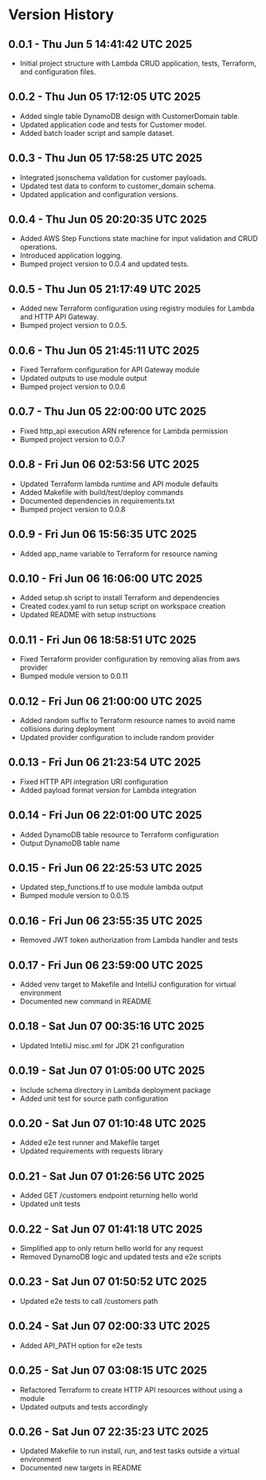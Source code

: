 # Version History

## 0.0.1 - Thu Jun 5 14:41:42 UTC 2025
- Initial project structure with Lambda CRUD application, tests, Terraform, and configuration files.

## 0.0.2 - Thu Jun 05 17:12:05 UTC 2025
- Added single table DynamoDB design with CustomerDomain table.
- Updated application code and tests for Customer model.
- Added batch loader script and sample dataset.

## 0.0.3 - Thu Jun 05 17:58:25 UTC 2025
- Integrated jsonschema validation for customer payloads.
- Updated test data to conform to customer_domain schema.
- Updated application and configuration versions.

## 0.0.4 - Thu Jun 05 20:20:35 UTC 2025
- Added AWS Step Functions state machine for input validation and CRUD operations.
- Introduced application logging.
- Bumped project version to 0.0.4 and updated tests.

## 0.0.5 - Thu Jun 05 21:17:49 UTC 2025
- Added new Terraform configuration using registry modules for Lambda and HTTP API Gateway.
- Bumped project version to 0.0.5.


## 0.0.6 - Thu Jun 05 21:45:11 UTC 2025
- Fixed Terraform configuration for API Gateway module
- Updated outputs to use module output
- Bumped project version to 0.0.6

## 0.0.7 - Thu Jun 05 22:00:00 UTC 2025
- Fixed http_api execution ARN reference for Lambda permission
- Bumped project version to 0.0.7


## 0.0.8 - Fri Jun 06 02:53:56 UTC 2025
- Updated Terraform lambda runtime and API module defaults
- Added Makefile with build/test/deploy commands
- Documented dependencies in requirements.txt
- Bumped project version to 0.0.8

## 0.0.9 - Fri Jun 06 15:56:35 UTC 2025
- Added app_name variable to Terraform for resource naming

## 0.0.10 - Fri Jun 06 16:06:00 UTC 2025
- Added setup.sh script to install Terraform and dependencies
- Created codex.yaml to run setup script on workspace creation
- Updated README with setup instructions

## 0.0.11 - Fri Jun 06 18:58:51 UTC 2025
- Fixed Terraform provider configuration by removing alias from aws provider
- Bumped module version to 0.0.11

## 0.0.12 - Fri Jun 06 21:00:00 UTC 2025
- Added random suffix to Terraform resource names to avoid name collisions during deployment
- Updated provider configuration to include random provider

## 0.0.13 - Fri Jun 06 21:23:54 UTC 2025
- Fixed HTTP API integration URI configuration
- Added payload format version for Lambda integration

## 0.0.14 - Fri Jun 06 22:01:00 UTC 2025
- Added DynamoDB table resource to Terraform configuration
- Output DynamoDB table name

## 0.0.15 - Fri Jun 06 22:25:53 UTC 2025
- Updated step_functions.tf to use module lambda output
- Bumped module version to 0.0.15

## 0.0.16 - Fri Jun 06 23:55:35 UTC 2025
- Removed JWT token authorization from Lambda handler and tests
## 0.0.17 - Fri Jun 06 23:59:00 UTC 2025
- Added venv target to Makefile and IntelliJ configuration for virtual environment
- Documented new command in README

## 0.0.18 - Sat Jun 07 00:35:16 UTC 2025
- Updated IntelliJ misc.xml for JDK 21 configuration

## 0.0.19 - Sat Jun 07 01:05:00 UTC 2025
- Include schema directory in Lambda deployment package
- Added unit test for source path configuration

## 0.0.20 - Sat Jun 07 01:10:48 UTC 2025
- Added e2e test runner and Makefile target
- Updated requirements with requests library

## 0.0.21 - Sat Jun 07 01:26:56 UTC 2025
- Added GET /customers endpoint returning hello world
- Updated unit tests

## 0.0.22 - Sat Jun 07 01:41:18 UTC 2025
- Simplified app to only return hello world for any request
- Removed DynamoDB logic and updated tests and e2e scripts

## 0.0.23 - Sat Jun 07 01:50:52 UTC 2025
- Updated e2e tests to call /customers path

## 0.0.24 - Sat Jun 07 02:00:33 UTC 2025
- Added API_PATH option for e2e tests

## 0.0.25 - Sat Jun 07 03:08:15 UTC 2025
- Refactored Terraform to create HTTP API resources without using a module
- Updated outputs and tests accordingly

## 0.0.26 - Sat Jun 07 22:35:23 UTC 2025
- Updated Makefile to run install, run, and test tasks outside a virtual environment
- Documented new targets in README
